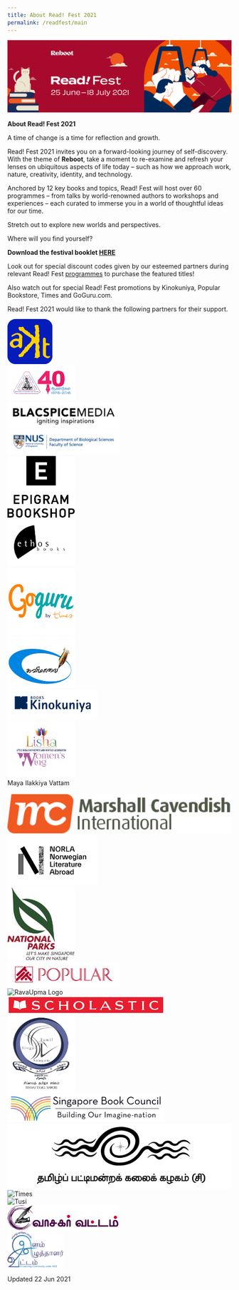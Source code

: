 ```yaml
---
title: About Read! Fest 2021
permalink: /readfest/main
---
```

![banner RF](\images\RF_WebsiteHeader.png)

**About Read! Fest 2021**

A time of change is a time for reflection and growth. 

Read! Fest 2021 invites you on a forward-looking journey of self-discovery. With the theme of **Reboot**, take a moment to re-examine and refresh your lenses on ubiquitous aspects of life today – such as how we approach work, nature, creativity, identity, and technology.

Anchored by 12 key books and topics, Read! Fest will host over 60 programmes – from talks by world-renowned authors to workshops and experiences – each curated to immerse you in a world of thoughtful ideas for our time. 

Stretch out to explore new worlds and perspectives. 



Where will you find yourself?



**Download the festival booklet [HERE ](https://go.gov.sg/readfest21-booklet)**



Look out for special discount codes given by our esteemed partners during relevant Read! Fest [programmes](https://www.nationalreadingmovement.sg/readfest/programmes) to purchase the featured titles! 

Also watch out for special Read! Fest promotions by Kinokuniya, Popular Bookstore, Times and GoGuru.com. 



Read! Fest 2021 would like to thank the following partners for their support.


<img src="/images/RFPartners/AKT Creations2.png" style="width:20%" alt="AKT Creations"/> </br>
<img src="/images/RFPartners/Association of Singapore Tamil Writers logo.jpg" style="width:30%" alt="Association of Singapore Tamil Writers logo"/> </br>
 <img src="/images/RFPartners/Blacspice_logo.jpg" style="width:50%" alt="Blacspice_logo"/> </br>
 <img src="/images/RFPartners/DBS High Res Logo.jpg" style="width:50%" alt="DBS High Res Logo"/> </br>
<img src="/images/RFPartners/Epigram.png" style="width:30%" alt="Epigram_Logo"/> </br>
<img src="/images/RFPartners/Ethos.png" style="width:30%" alt="Ethos"/> </br>
<img src="/images/RFPartners/GoGuru.jpg" style="width:30%" alt="GoGuru"/> </br>
<img src="/images/RFPartners/Kavimaalai_Logo.png" style="width:30%" alt="Kavimaalai_Logo"/> </br>
<img src="/images/RFPartners/Kino.png" style="width:40%" alt="Kino"/> </br>
<img src="/images/RFPartners/Lisha.png" style="width:30%" alt="Lisha"/></br>
Maya Ilakkiya Vattam </br></br>
<img src="/images/RFPartners/Marshall Logo.png" style="width:100%" alt="Marshall_Logo"/> </br>
<img src="/images/RFPartners/NORLA.png" style="width:40%" alt="Norla"/></br>
<img src="/images/RFPartners/NParks.png" style="width:30%" alt="NParks"/></br>
<img src="/images/RFPartners/POPULARLogo-01.jpg" style="width:50%" alt="POPULARLogo-01"/></br>
<img src="/images/RFPartners/RavaUpma Logo.png" style="width:25%" alt="RavaUpma Logo"/> </br>
<img src="/images/RFPartners/Scholastic.png" style="width:70%" alt="Scholastic"/></br>
<img src="/images/RFPartners/Singai Tamil Singam LOGO.jpg" style="width:30%" alt="Singai Tamil Singam LOGO"/> </br>
<img src="/images/RFPartners/Logo_SBC.jpg" style="width:70%" alt="Logo_SBC"/></br>
<img src="/images/RFPartners/Tamil Pattimandra Kalai Kazhagam logo.jpg" style="width:100%" alt="Tamil Pattimandra Kalai Kazhagam logo"/></br>
<img src="/images/RFPartners/Times.jpg" style="width:30%" alt="Times"/></br>
<img src="/images/RFPartners/Tusi.jpg" style="width:30%" alt="Tusi"/></br>
<img src="/images/RFPartners/Vaasagar Vattam.png" style="width:50%" alt="Vaasagar Vattam"/></br>
<img src="/images/RFPartners/Young Writers.png" style="width:25%" alt="Young Writers"/></br>



Updated 22 Jun 2021